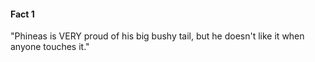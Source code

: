 #### Fact 1

"Phineas is VERY proud of his big bushy tail, but he doesn't like it when anyone touches it."
